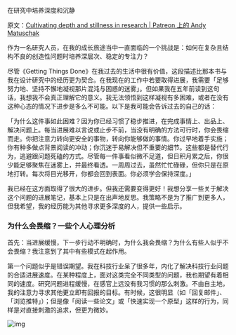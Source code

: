 在研究中培养深度和沉静

原文：[Cultivating depth and stillness in research | Patreon 上的 Andy Matuschak](https://www.patreon.com/posts/cultivating-and-75327738)

作为一名研究人员，在我的成长旅途当中一直面临的一个挑战是：如何在复杂且结构不良的创造性问题时培养深层次、稳定的专注力？

尽管《Getting Things Done》在我过去的生活中很有价值，这段描述比那本书与我在设计研究中的经历更为契合。在我现在的工作中若要取得进展，我需要「足够努力地、坚持不懈地凝视那片混沌与困惑的迷雾」。但如果我在五年前读到这句话，我想我不会真正理解它的意义。我无法领悟到这样凝视有多困难，或者在没有这种心态的情况下进步是多么不可能。以下是我可能会告诉过去的自己的话：

「为什么这件事如此困难？因为你已经习惯了稳步推进，在完成事情上、出品上、解决问题上。每当进展难以言说或止步不前，当没有明确的方法可行时，你会畏缩而走。你把注意力转向更安全的事物，转向你能够做的事情。你过早地着手实施；你有种多做点背景阅读的冲动；你沉迷于易解决但不重要的细节。这些都是替代行为，逃避跟问题死磕的方式。尽管每一件事看似微不足道，但日积月累之后，你很少能足够聚焦在迷雾上，并最终看透。一周周过去，虽然忙忙碌碌，但你只是在原地打转。每次将目光移开，你都会回到表面。你必须学会保持深度。」

我已经在这方面取得了很大的进步。但我还需要变得更好！我想分享一些关于解决这个问题的进展笔记，基本上只是在出声地反思。我策略不是为了推广到更多人，但我希望，我的经历能为其他寻求更多深度的人，提供一些启示。

### 为什么会畏缩？一些个人心理分析

首先：当进展缓慢，下一步行动不明确时，为什么我会畏缩？为什么有些人似乎不会畏缩？我注意到了其中有些模式在起作用。

第一个问题似乎是错误期望。我在科技行业呆了很多年，内化了解决科技行业问题的合适进展速度。在某种程度上，面对这类完全不同类型的问题，我也期望有着相同的速度。研究问题进程缓慢，在感官上远没有我习惯的那么刺激。不由自主地，我的注意力寻求其他更立即有回报的目标。有时候，这很明显（如「回复邮件」、「浏览推特」）；但是像「阅读一些论文」或「快速实现一个原型」这样的行为，同样是对直接刺激的追求，但更为微妙。

![img](https://c10.patreonusercontent.com/4/patreon-media/p/post/75327738/c7a13f04f31d4ac4a1407bfbd5b499cf/eyJ3Ijo4MjB9/1.png?token-time=1671148800&token-hash=AvOwx680sQS6exKKr_vDTh3ecyzPLQXSqvuBxXQPsDI%3D)